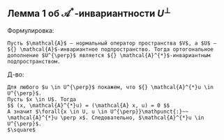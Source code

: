 ## Лемма 1 об $\mathcal{A}^*$-инвариантности $U^\perp$
Формулировка:
```spoiler-markdown
Пусть $\mathcal{A}$ — нормальный оператор пространства $V$, а $U$ — ${} \mathcal{A}$-инвариантное подпространство. Тогда ортогональное дополнение $U^{\perp}$ является ${} \mathcal{A}^{*}$-инвариантным подпространством.
```

Д-во:
```spoiler-markdown
Для любого $u \in U^{\perp}$ покажем, что ${} \mathcal{A}^{*}u \in U^{\perp}$.
Пусть $x \in U$. Тогда
$$ (x, \mathcal{A}^{*}u) = (\mathcal{A} x, u) = 0 $$
А значит $\forall{x \in U, u \in U^{\perp}}\mathpunct{:}~~ \mathcal{A}^{*}u \perp x$. Следовательно, $\mathcal{A}^{*}u \in U^{\perp}$.
$\square$
```
